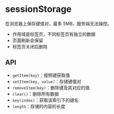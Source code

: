# sessionStorage

在浏览器上保存键值对，最多 5MB，服务端无法操控。

- 作用域是标签页，不同标签页有独立的数据
- 页面刷新会保留
- 标签页关闭后删除

## API

- `getItem(key)`：按照键获取值
- `setItem(key, value)`：存储键值对
- `removeItem(key)`：删除键及其对应的值
- `clear()`：删除所有数据
- `key(index)`：获取该索引下的键名
- `length`：存储的内容的长度
